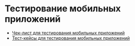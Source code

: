 # Тестирование мобильных приложений
- [Чек-лист для тестирования мобильных приложений](https://docs.google.com/spreadsheets/d/1Ko0zxvys9otbHNguk7jtDRPzVsrLEBNZRAciLnt7PX4/edit?usp=sharing)
- [Тест-кейсы для тестирования мобильных приложений](https://github.com/user-attachments/files/21090706/default.pdf)
